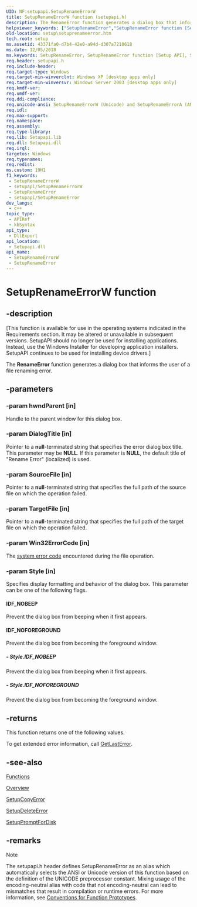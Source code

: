 ```yaml
---
UID: NF:setupapi.SetupRenameErrorW
title: SetupRenameErrorW function (setupapi.h)
description: The RenameError function generates a dialog box that informs the user of a file renaming error.
helpviewer_keywords: ["SetupRenameError","SetupRenameError function [Setup API]","SetupRenameErrorA","SetupRenameErrorW","_setupapi_setuprenameerror","setup.setuprenameerror","setupapi/SetupRenameError","setupapi/SetupRenameErrorA","setupapi/SetupRenameErrorW"]
old-location: setup\setuprenameerror.htm
tech.root: setup
ms.assetid: 43371fa0-d7b4-42e0-a94d-d307a7210618
ms.date: 12/05/2018
ms.keywords: SetupRenameError, SetupRenameError function [Setup API], SetupRenameErrorA, SetupRenameErrorW, _setupapi_setuprenameerror, setup.setuprenameerror, setupapi/SetupRenameError, setupapi/SetupRenameErrorA, setupapi/SetupRenameErrorW
req.header: setupapi.h
req.include-header: 
req.target-type: Windows
req.target-min-winverclnt: Windows XP [desktop apps only]
req.target-min-winversvr: Windows Server 2003 [desktop apps only]
req.kmdf-ver: 
req.umdf-ver: 
req.ddi-compliance: 
req.unicode-ansi: SetupRenameErrorW (Unicode) and SetupRenameErrorA (ANSI)
req.idl: 
req.max-support: 
req.namespace: 
req.assembly: 
req.type-library: 
req.lib: Setupapi.lib
req.dll: Setupapi.dll
req.irql: 
targetos: Windows
req.typenames: 
req.redist: 
ms.custom: 19H1
f1_keywords:
 - SetupRenameErrorW
 - setupapi/SetupRenameErrorW
 - SetupRenameError
 - setupapi/SetupRenameError
dev_langs:
 - c++
topic_type:
 - APIRef
 - kbSyntax
api_type:
 - DllExport
api_location:
 - Setupapi.dll
api_name:
 - SetupRenameErrorW
 - SetupRenameError
---
```


# SetupRenameErrorW function


## -description

<p class="CCE_Message">[This function is available for use in the operating systems indicated in the Requirements section. It may be altered or unavailable in subsequent versions.   SetupAPI should no longer be used for installing applications. Instead, use the Windows Installer for developing application installers. SetupAPI continues to be used for installing device drivers.]

The <b>RenameError</b> function generates a dialog box that informs the user of a file renaming error.

## -parameters

### -param hwndParent [in]

Handle to the parent window for this dialog box.

### -param DialogTitle [in]

Pointer to a <b>null</b>-terminated string that specifies the error dialog box title. This parameter may be <b>NULL</b>. If this parameter is <b>NULL</b>, the default title of "Rename Error" (localized) is used.

### -param SourceFile [in]

Pointer to a <b>null</b>-terminated string that specifies the full path of the source file on which the operation failed.

### -param TargetFile [in]

Pointer to a <b>null</b>-terminated string that specifies the full path of the target file on which the operation failed.

### -param Win32ErrorCode [in]

The <a href="/windows/desktop/Debug/system-error-codes">system error code</a> encountered during the file operation.

### -param Style [in]

Specifies display formatting and behavior of the dialog box. This parameter can be one of the following flags. 







#### IDF_NOBEEP

Prevent the dialog box from beeping when it first appears.



#### IDF_NOFOREGROUND

Prevent the dialog box from becoming the foreground window.


##### - Style.IDF_NOBEEP

Prevent the dialog box from beeping when it first appears.


##### - Style.IDF_NOFOREGROUND

Prevent the dialog box from becoming the foreground window.

## -returns

This function returns one of the following values.

To get extended error information, call 
<a href="/windows/desktop/api/errhandlingapi/nf-errhandlingapi-getlasterror">GetLastError</a>.

## -see-also

<a href="/windows/desktop/SetupApi/functions">Functions</a>



<a href="/windows/desktop/SetupApi/overview">Overview</a>



<a href="/windows/desktop/api/setupapi/nf-setupapi-setupcopyerrora">SetupCopyError</a>



<a href="/windows/desktop/api/setupapi/nf-setupapi-setupdeleteerrora">SetupDeleteError</a>



<a href="/windows/desktop/api/setupapi/nf-setupapi-setuppromptfordiska">SetupPromptForDisk</a>

## -remarks

> [!NOTE]
> The setupapi.h header defines SetupRenameError as an alias which automatically selects the ANSI or Unicode version of this function based on the definition of the UNICODE preprocessor constant. Mixing usage of the encoding-neutral alias with code that not encoding-neutral can lead to mismatches that result in compilation or runtime errors. For more information, see [Conventions for Function Prototypes](/windows/win32/intl/conventions-for-function-prototypes).

